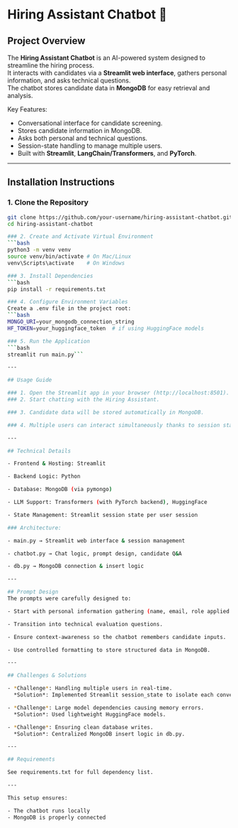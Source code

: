 # Hiring Assistant Chatbot 🤖

## Project Overview
The **Hiring Assistant Chatbot** is an AI-powered system designed to streamline the hiring process.  
It interacts with candidates via a **Streamlit web interface**, gathers personal information, and asks technical questions.  
The chatbot stores candidate data in **MongoDB** for easy retrieval and analysis.

Key Features:
- Conversational interface for candidate screening.
- Stores candidate information in MongoDB.
- Asks both personal and technical questions.
- Session-state handling to manage multiple users.
- Built with **Streamlit**, **LangChain/Transformers**, and **PyTorch**.

---

## Installation Instructions

### 1. Clone the Repository
```bash
git clone https://github.com/your-username/hiring-assistant-chatbot.git
cd hiring-assistant-chatbot

### 2. Create and Activate Virtual Environment
```bash
python3 -m venv venv
source venv/bin/activate # On Mac/Linux
venv\Scripts\activate    # On Windows

### 3. Install Dependencies
```bash
pip install -r requirements.txt

### 4. Configure Environment Variables
Create a .env file in the project root:
```bash
MONGO_URI=your_mongodb_connection_string
HF_TOKEN=your_huggingface_token  # if using HuggingFace models

### 5. Run the Application
```bash
streamlit run main.py```

---

## Usage Guide

### 1. Open the Streamlit app in your browser (http://localhost:8501).
### 2. Start chatting with the Hiring Assistant.

### 3. Candidate data will be stored automatically in MongoDB.

### 4. Multiple users can interact simultaneously thanks to session state handling.

---

## Technical Details

- Frontend & Hosting: Streamlit

- Backend Logic: Python

- Database: MongoDB (via pymongo)

- LLM Support: Transformers (with PyTorch backend), HuggingFace

- State Management: Streamlit session state per user session

### Architecture:

- main.py → Streamlit web interface & session management

- chatbot.py → Chat logic, prompt design, candidate Q&A

- db.py → MongoDB connection & insert logic

---

## Prompt Design
The prompts were carefully designed to:

- Start with personal information gathering (name, email, role applied for).

- Transition into technical evaluation questions.

- Ensure context-awareness so the chatbot remembers candidate inputs.

- Use controlled formatting to store structured data in MongoDB.

---

## Challenges & Solutions

- *Challenge*: Handling multiple users in real-time.
  *Solution*: Implemented Streamlit session_state to isolate each conversation.

- *Challenge*: Large model dependencies causing memory errors.
  *Solution*: Used lightweight HuggingFace models.

- *Challenge*: Ensuring clean database writes.
  *Solution*: Centralized MongoDB insert logic in db.py.

---

## Requirements

See requirements.txt for full dependency list.

---

This setup ensures:

- The chatbot runs locally
- MongoDB is properly connected
